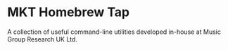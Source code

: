 MKT Homebrew Tap
================

A collection of useful command-line utilities developed in-house at Music Group
Research UK Ltd.
